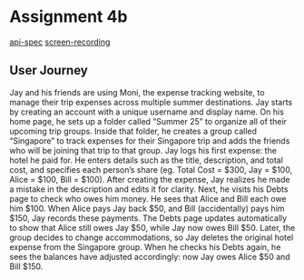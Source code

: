 # Assignment 4b
[api-spec](apiSpec.md)
[screen-recording](screenrecording.mp4)

## User Journey
Jay and his friends are using Moni, the expense tracking website, to manage their trip expenses across multiple summer destinations. Jay starts by creating an account with a unique username and display name. On his home page, he sets up a folder called “Summer 25” to organize all of their upcoming trip groups. Inside that folder, he creates a group called “Singapore” to track expenses for their Singapore trip and adds the friends who will be joining that trip to that group. Jay logs his first expense: the hotel he paid for. He enters details such as the title, description, and total cost, and specifies each person’s share (eg. Total Cost = $300, Jay = $100, Alice = $100, Bill = $100). After creating the expense, Jay realizes he made a mistake in the description and edits it for clarity. Next, he visits his Debts page to check who owes him money. He sees that Alice and Bill each owe him $100. When Alice pays Jay back $50, and Bill (accidentally) pays him $150, Jay records these payments. The Debts page updates automatically to show that Alice still owes Jay $50, while Jay now owes Bill $50. Later, the group decides to change accommodations, so Jay deletes the original hotel expense from the Singapore group. When he checks his Debts again, he sees the balances have adjusted accordingly: now Jay owes Alice $50 and Bill $150.
